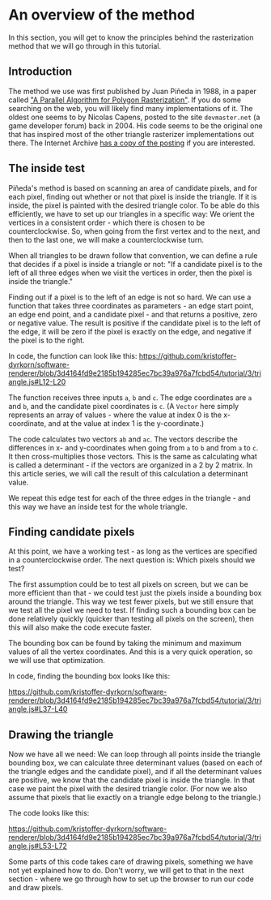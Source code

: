 # An overview of the method

In this section, you will get to know the principles behind the rasterization method that we will go through in this tutorial.

## Introduction

The method we use was first published by Juan Piñeda in 1988, in a paper called ["A Parallel Algorithm for Polygon Rasterization"](https://www.cs.drexel.edu/~david/Classes/Papers/comp175-06-pineda.pdf). If you do some searching on the web, you will likely find many implementations of it. The oldest one seems to by Nicolas Capens, posted to the site `devmaster.net` (a game developer forum) back in 2004. His code seems to be the original one that has inspired most of the other triangle rasterizer implementations out there. The Internet Archive [has a copy of the posting](https://web.archive.org/web/20120220025947/http://devmaster.net/forums/topic/1145-advanced-rasterization/) if you are interested.

## The inside test

Piñeda's method is based on scanning an area of candidate pixels, and for each pixel, finding out whether or not that pixel is inside the triangle. If it is inside, the pixel is painted with the desired triangle color. To be able do this efficiently, we have to set up our triangles in a specific way: We orient the vertices in a consistent order - which there is chosen to be counterclockwise. So, when going from the first vertex and to the next, and then to the last one, we will make a counterclockwise turn.

When all triangles to be drawn follow that convention, we can define a rule that decides if a pixel is inside a triangle or not: "If a candidate pixel is to the left of all three edges when we visit the vertices in order, then the pixel is inside the triangle."

Finding out if a pixel is to the left of an edge is not so hard. We can use a function that takes three coordinates as parameters - an edge start point, an edge end point, and a candidate pixel - and that returns a positive, zero or negative value. The result is positive if the candidate pixel is to the left of the edge, it will be zero if the pixel is exactly on the edge, and negative if the pixel is to the right.

In code, the function can look like this:
https://github.com/kristoffer-dyrkorn/software-renderer/blob/3d4164fd9e2185b194285ec7bc39a976a7fcbd54/tutorial/3/triangle.js#L12-L20

The function receives three inputs `a`, `b` and `c`. The edge coordinates are `a` and `b`, and the candidate pixel coordinates is `c`. (A `Vector` here simply represents an array of values - where the value at index 0 is the x-coordinate, and at the value at index 1 is the y-coordinate.)

The code calculates two vectors `ab` and `ac`. The vectors describe the differences in x- and y-coordinates when going from `a` to `b` and from `a` to `c`. It then cross-multiplies those vectors. This is the same as calculating what is called a determinant - if the vectors are organized in a 2 by 2 matrix. In this article series, we will call the result of this calculation a determinant value.

We repeat this edge test for each of the three edges in the triangle - and this way we have an inside test for the whole triangle.

## Finding candidate pixels

At this point, we have a working test - as long as the vertices are specified in a counterclockwise order. The next question is: Which pixels should we test?

The first assumption could be to test all pixels on screen, but we can be more efficient than that - we could test just the pixels inside a bounding box around the triangle. This way we test fewer pixels, but we still ensure that we test all the pixel we need to test. If finding such a bounding box can be done relatively quickly (quicker than testing all pixels on the screen), then this will also make the code execute faster.

The bounding box can be found by taking the minimum and maximum values of all the vertex coordinates. And this is a very quick operation, so we will use that optimization.

In code, finding the bounding box looks like this:

https://github.com/kristoffer-dyrkorn/software-renderer/blob/3d4164fd9e2185b194285ec7bc39a976a7fcbd54/tutorial/3/triangle.js#L37-L40

## Drawing the triangle

Now we have all we need: We can loop through all points inside the triangle bounding box, we can calculate three determinant values (based on each of the triangle edges and the candidate pixel), and if all the determinant values are positive, we know that the candidate pixel is inside the triangle. In that case we paint the pixel with the desired triangle color. (For now we also assume that pixels that lie exactly on a triangle edge belong to the triangle.)

The code looks like this:

https://github.com/kristoffer-dyrkorn/software-renderer/blob/3d4164fd9e2185b194285ec7bc39a976a7fcbd54/tutorial/3/triangle.js#L53-L72

Some parts of this code takes care of drawing pixels, something we have not yet explained how to do. Don't worry, we will get to that in the next section - where we go through how to set up the browser to run our code and draw pixels.
